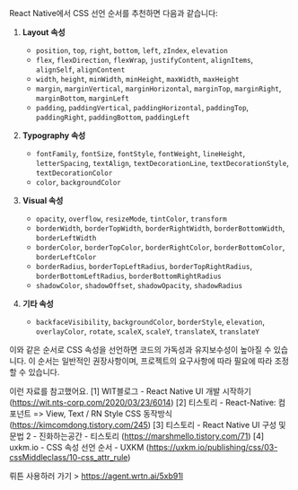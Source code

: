 React Native에서 CSS 선언 순서를 추천하면 다음과 같습니다:

1. **Layout 속성**

    - `position`, `top`, `right`, `bottom`, `left`, `zIndex`, `elevation`
    - `flex`, `flexDirection`, `flexWrap`, `justifyContent`, `alignItems`, `alignSelf`, `alignContent`
    - `width`, `height`, `minWidth`, `minHeight`, `maxWidth`, `maxHeight`
    - `margin`, `marginVertical`, `marginHorizontal`, `marginTop`, `marginRight`, `marginBottom`, `marginLeft`
    - `padding`, `paddingVertical`, `paddingHorizontal`, `paddingTop`, `paddingRight`, `paddingBottom`, `paddingLeft`

2. **Typography 속성**

    - `fontFamily`, `fontSize`, `fontStyle`, `fontWeight`, `lineHeight`, `letterSpacing`, `textAlign`, `textDecorationLine`, `textDecorationStyle`, `textDecorationColor`
    - `color`, `backgroundColor`

3. **Visual 속성**

    - `opacity`, `overflow`, `resizeMode`, `tintColor`, `transform`
    - `borderWidth`, `borderTopWidth`, `borderRightWidth`, `borderBottomWidth`, `borderLeftWidth`
    - `borderColor`, `borderTopColor`, `borderRightColor`, `borderBottomColor`, `borderLeftColor`
    - `borderRadius`, `borderTopLeftRadius`, `borderTopRightRadius`, `borderBottomLeftRadius`, `borderBottomRightRadius`
    - `shadowColor`, `shadowOffset`, `shadowOpacity`, `shadowRadius`

4. **기타 속성**
    - `backfaceVisibility`, `backgroundColor`, `borderStyle`, `elevation`, `overlayColor`, `rotate`, `scaleX`, `scaleY`, `translateX`, `translateY`

이와 같은 순서로 CSS 속성을 선언하면 코드의 가독성과 유지보수성이 높아질 수 있습니다. 이 순서는 일반적인 권장사항이며, 프로젝트의 요구사항에 따라 필요에 따라 조정할 수 있습니다.

이런 자료를 참고했어요.
[1] WIT블로그 - React Native UI 개발 시작하기 (https://wit.nts-corp.com/2020/03/23/6014)
[2] 티스토리 - React-Native: 컴포넌트 => View, Text / RN Style CSS 동작방식 (https://kimcomdong.tistory.com/245)
[3] 티스토리 - React Native UI 구성 및 문법 2 - 진화하는공간 - 티스토리 (https://marshmello.tistory.com/71)
[4] uxkm.io - CSS 속성 선언 순서 - UXKM (https://uxkm.io/publishing/css/03-cssMiddleclass/10-css_attr_rule)

뤼튼 사용하러 가기 > https://agent.wrtn.ai/5xb91l
